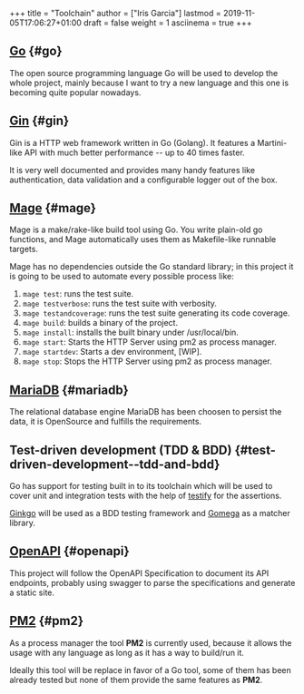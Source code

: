 +++
title = "Toolchain"
author = ["Iris Garcia"]
lastmod = 2019-11-05T17:06:27+01:00
draft = false
weight = 1
asciinema = true
+++

## [Go](https://golang.org/) {#go}

The open source programming language Go will be used to develop the
whole project, mainly because I want to try a new language and this
one is becoming quite popular nowadays.


## [Gin](https://github.com/gin-gonic/gin) {#gin}

Gin is a HTTP web framework written in Go (Golang). It features a
Martini-like API with much better performance -- up to 40 times
faster.

It is very well documented and provides many handy features like
authentication, data validation and a configurable logger out of the
box.


## [Mage](https://magefile.org/) {#mage}

Mage is a make/rake-like build tool using Go. You write plain-old go
functions, and Mage automatically uses them as Makefile-like runnable
targets.

Mage has no dependencies outside the Go standard library; in this
project it is going to be used to automate every possible process
like:

1.  `mage test`: runs the test suite.
2.  `mage testverbose`: runs the test suite with verbosity.
3.  `mage testandcoverage`: runs the test suite generating its code coverage.
4.  `mage build`: builds a binary of the project.
5.  `mage install`: installs the built binary under /usr/local/bin.
6.  `mage start`: Starts the HTTP Server using pm2 as process manager.
7.  `mage startdev`: Starts a dev environment, [WIP].
8.  `mage stop`: Stops the HTTP Server using pm2 as process manager.


## [MariaDB](https://mariadb.com/) {#mariadb}

The relational database engine MariaDB has been choosen to persist the
data, it is OpenSource and fulfills the requirements.


## Test-driven development (TDD & BDD) {#test-driven-development--tdd-and-bdd}

Go has support for testing built in to its toolchain which will be used to cover
unit and integration tests with the help of [testify](https://github.com/stretchr/testify) for the
assertions.

[Ginkgo](https://github.com/onsi/ginkgo) will be used as a BDD testing framework and [Gomega](https://github.com/onsi/gomega) as a
matcher library.


## [OpenAPI](https://github.com/OAI/OpenAPI-Specification/) {#openapi}

This project will follow the OpenAPI Specification to document its API
endpoints, probably using swagger to parse the specifications and
generate a static site.


## [PM2](https://pm2.keymetrics.io/) {#pm2}

As a process manager the tool **PM2** is currently used, because it
allows the usage with any language as long as it has a way to
build/run it.

Ideally this tool will be replace in favor of a Go tool, some of them
has been already tested but none of them provide the same features as
**PM2**.
